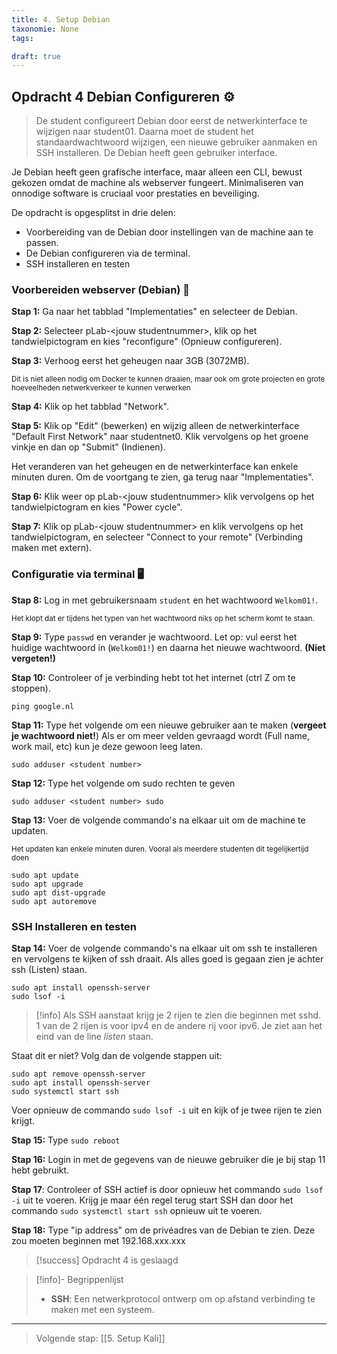 ```yaml
---
title: 4. Setup Debian
taxonomie: None
tags:

draft: true 
---
```


## Opdracht 4 Debian Configureren ⚙️

> De student configureert Debian door eerst de netwerkinterface te wijzigen naar student01. Daarna moet de student het standaardwachtwoord wijzigen, een nieuwe gebruiker aanmaken en SSH installeren. De Debian heeft geen gebruiker interface.

Je Debian heeft geen grafische interface, maar alleen een CLI, bewust gekozen omdat de machine als webserver fungeert. Minimaliseren van onnodige software is cruciaal voor prestaties en beveiliging.

De opdracht is opgesplitst in drie delen:

- Voorbereiding van de Debian door instellingen van de machine aan te passen.
- De Debian configureren via de terminal.
- SSH installeren en testen

### Voorbereiden webserver (Debian) 🛜

**Stap 1:** Ga naar het tabblad "Implementaties" en selecteer de Debian.

**Stap 2:** Selecteer pLab-\<jouw studentnummer\>, klik op het tandwielpictogram en kies "reconfigure" (Opnieuw configureren).

**Stap 3:** Verhoog eerst het geheugen naar 3GB (3072MB).

<sub>Dit is niet alleen nodig om Docker te kunnen draaien, maar ook om grote projecten en grote hoeveelheden netwerkverkeer te kunnen verwerken</sub>

**Stap 4:** Klik op het tabblad "Network".

**Stap 5:** Klik op "Edit" (bewerken) en wijzig alleen de netwerkinterface "Default First Network" naar studentnet0. Klik vervolgens op het groene vinkje en dan op "Submit" (Indienen).

Het veranderen van het geheugen en de netwerkinterface kan enkele minuten duren. Om de voortgang te zien, ga terug naar "Implementaties".

**Stap 6:** Klik weer op pLab-\<jouw studentnummer\> klik vervolgens op het tandwielpictogram en kies "Power cycle".

**Stap 7:** Klik op pLab-\<jouw studentnummer\> en klik vervolgens op het tandwielpictogram, en selecteer "Connect to your remote" (Verbinding maken met extern).

### Configuratie via terminal 🖥️

**Stap 8:** Log in met gebruikersnaam `student` en het wachtwoord `Welkom01!`.

<sub>Het klopt dat er tijdens het typen van het wachtwoord niks op het scherm komt te staan.</sub>

**Stap 9:** Type `passwd` en verander je wachtwoord. Let op: vul eerst het huidige wachtwoord in (`Welkom01!`) en daarna het nieuwe wachtwoord. **(Niet vergeten!)**

**Stap 10:** Controleer of je verbinding hebt tot het internet (ctrl Z om te stoppen).

```
ping google.nl
```

**Stap 11:** Type het volgende om een nieuwe gebruiker aan te maken (**vergeet je wachtwoord niet!**) Als er om meer velden gevraagd wordt (Full name, work mail, etc) kun je deze gewoon leeg laten.

```
sudo adduser <student number>
```

**Stap 12:** Type het volgende om sudo rechten te geven

```
sudo adduser <student number> sudo
```

**Stap 13:** Voer de volgende commando's na elkaar uit om de machine te updaten.

<sub>Het updaten kan enkele minuten duren. Vooral als meerdere studenten dit tegelijkertijd doen</sub>

```
sudo apt update
sudo apt upgrade
sudo apt dist-upgrade
sudo apt autoremove
```

### SSH Installeren en testen

**Stap 14:** Voer de volgende commando's na elkaar uit om ssh te installeren en vervolgens te kijken of ssh draait. Als alles goed is gegaan zien je achter ssh (Listen) staan.

```
sudo apt install openssh-server
sudo lsof -i
```

> [!info]
> Als SSH aanstaat krijg je 2 rijen te zien die beginnen met sshd. 1 van de 2 rijen is voor ipv4 en de andere rij voor ipv6. Je ziet aan het eind van de line _listen_ staan.

Staat dit er niet? Volg dan de volgende stappen uit:

```
sudo apt remove openssh-server
sudo apt install openssh-server
sudo systemctl start ssh
```

Voer opnieuw de commando `sudo lsof -i` uit en kijk of je twee rijen te zien krijgt.

**Stap 15:** Type `sudo reboot`

**Stap 16:** Login in met de gegevens van de nieuwe gebruiker die je bij stap 11 hebt gebruikt.

**Stap 17**: Controleer of SSH actief is door opnieuw het commando `sudo lsof -i` uit te voeren. Krijg je maar één regel terug start SSH dan door het commando `sudo systemctl start ssh` opnieuw uit te voeren.

**Stap 18:** Type "ip address" om de privéadres van de Debian te zien. Deze zou moeten beginnen met 192.168.xxx.xxx

> [!success] Opdracht 4 is geslaagd

> [!info]- Begrippenlijst
>
> - **SSH**: Een netwerkprotocol ontwerp om op afstand verbinding te maken met een systeem.

---

> Volgende stap: [[5. Setup Kali]]
